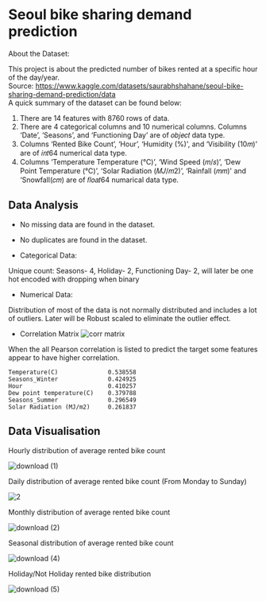 # Seoul bike sharing demand prediction

About the Dataset:

This project is about the predicted number of bikes rented at a specific hour of the day/year. <br>
Source: https://www.kaggle.com/datasets/saurabhshahane/seoul-bike-sharing-demand-prediction/data <br>
A quick summary of the dataset can be found below: <br>

1. There are 14 features with 8760 rows of data. <br>
2. There are 4 categorical columns and 10 numerical columns. Columns ‘Date’, ‘Seasons’, and ‘Functioning Day’ are of 𝑜𝑏𝑗𝑒𝑐𝑡 data type. <br>
3. Columns ‘Rented Bike Count’, ‘Hour’, ‘Humidity (%)', and ‘Visibility (10𝑚)' are of 𝑖𝑛𝑡64 numerical data type. <br>
4. Columns ‘Temperature Temperature (℃)’, ‘Wind Speed (𝑚/𝑠)’, ‘Dew Point Temperature (℃)’, ‘Solar Radiation (𝑀𝐽/𝑚2)’, ‘Rainfall (𝑚𝑚)' and ‘Snowfall(𝑐𝑚) are of 𝑓𝑙𝑜𝑎𝑡64 numarical data type. <br>

## Data Analysis

- No missing data are found in the dataset.
  
- No duplicates are found in the dataset.
  
- Categorical Data:
  
Unique count: Seasons- 4, Holiday- 2, Functioning Day- 2, will later be one hot encoded with dropping when binary 

- Numerical Data:

Distribution of most of the data is not normally distributed and includes a lot of outliers. Later will be Robust scaled to eliminate the outlier effect.

- Correlation Matrix
![corr matrix](https://github.com/dilarah/seoul_bike_sharing_demand_prediction/assets/33967361/b1783674-d9af-4f7e-953d-9b38bf8d6021)

When the all Pearson correlation is listed to predict the target some features appear to have higher correlation.

    Temperature(C)              0.538558
    Seasons_Winter              0.424925
    Hour                        0.410257
    Dew point temperature(C)    0.379788
    Seasons_Summer              0.296549
    Solar Radiation (MJ/m2)     0.261837

## Data Visualisation

Hourly distribution of average rented bike count

![download (1)](https://github.com/dilarah/seoul_bike_sharing_demand_prediction/assets/33967361/ec9a7f85-97f1-4dee-a145-b2f73d111b0c)

Daily distribution of average rented bike count (From Monday to Sunday)

![2](https://github.com/dilarah/seoul_bike_sharing_demand_prediction/assets/33967361/5f3f2f56-49c3-4bab-ac4f-ffdca518b4ab)

Monthly distribution of average rented bike count 

![download (2)](https://github.com/dilarah/seoul_bike_sharing_demand_prediction/assets/33967361/ec3d8184-6436-43c0-ae2f-beb6a2f65cdc)

Seasonal distribution of average rented bike count 

![download (4)](https://github.com/dilarah/seoul_bike_sharing_demand_prediction/assets/33967361/e427014c-288e-41bf-a6bc-2f9e14bd850e)

Holiday/Not Holiday rented bike distribution

![download (5)](https://github.com/dilarah/seoul_bike_sharing_demand_prediction/assets/33967361/1a347144-90c5-4247-b04b-2191b85499b4)


